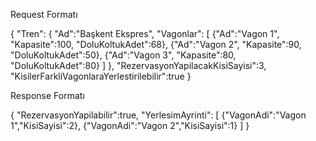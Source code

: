 Request Formatı

{
    "Tren":
    {
        "Ad":"Başkent Ekspres",
        "Vagonlar":
        [
            {"Ad":"Vagon 1", "Kapasite":100, "DoluKoltukAdet":68},
            {"Ad":"Vagon 2", "Kapasite":90, "DoluKoltukAdet":50},
            {"Ad":"Vagon 3", "Kapasite":80, "DoluKoltukAdet":80}
        ]
    },
    "RezervasyonYapilacakKisiSayisi":3,
    "KisilerFarkliVagonlaraYerlestirilebilir":true
}

Response Formatı

{
    "RezervasyonYapilabilir":true,
    "YerlesimAyrinti":
    [
        {"VagonAdi":"Vagon 1","KisiSayisi":2},
        {"VagonAdi":"Vagon 2","KisiSayisi":1}
    ]
}
